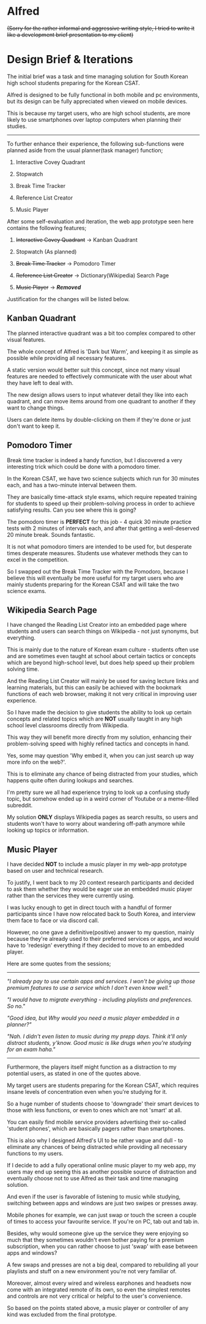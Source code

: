 # Alfred

~~(Sorry for the rather informal and aggressive writing style, I tried to write it like a development brief presentation to my client)~~

# Design Brief & Iterations

The initial brief was a task and time managing solution for South Korean high school students preparing for the Korean CSAT.

Alfred is designed to be fully functional in both mobile and pc environments, but its design can be fully appreciated when viewed on mobile devices.

This is because my target users, who are high school students, are more likely to use smartphones over laptop computers when planning their studies.

***

To further enhance their experience, the following sub-functions were planned aside from the usual planner(task manager) function;

1. Interactive Covey Quadrant

2. Stopwatch

3. Break Time Tracker

4. Reference List Creator

5. Music Player

After some self-evaluation and iteration, the web app prototype seen here contains the following features;

1. ~~Interactive Covey Quadrant~~ -> Kanban Quadrant

2. Stopwatch (As planned)

3. ~~Break Time Tracker~~ -> Pomodoro Timer

4. ~~Reference List Creator~~ -> Dictionary(Wikipedia) Search Page

5. ~~Music Player~~ -> ***Removed***

Justification for the changes will be listed below.

## Kanban Quadrant

The planned interactive quadrant was a bit too complex compared to other visual features.

The whole concept of Alfred is 'Dark but Warm', and keeping it as simple as possible while providing all necessary features.

A static version would better suit this concept, since not many visual features are needed to effectively communicate with the user about what they have left to deal with.

The new design allows users to input whatever detail they like into each quadrant, and can move items around from one quadrant to another if they want to change things.

Users can delete items by double-clicking on them if they're done or just don't want to keep it.

## Pomodoro Timer

Break time tracker is indeed a handy function, but I discovered a very interesting trick which could be done with a pomodoro timer.

In the Korean CSAT, we have two science subjects which run for 30 minutes each, and has a two-minute interval between them.

They are basically time-attack style exams, which require repeated training for students to speed up their problem-solving process in order to achieve satisfying results. Can you see where this is going?

The pomodoro timer is **PERFECT** for this job - 4 quick 30 minute practice tests with 2 minutes of intervals each, and after that getting a well-deserved 20 minute break. Sounds fantastic.

It is not what pomodoro timers are intended to be used for, but desperate times desperate measures. Students use whatever methods they can to excel in the competition.

So I swapped out the Break Time Tracker with the Pomodoro, because I believe this will eventually be more useful for my target users who are mainly students preparing for the Korean CSAT and will take the two science exams.

## Wikipedia Search Page

I have changed the Reading List Creator into an embedded page where students and users can search things on Wikipedia - not just synonyms, but everything.

This is mainly due to the nature of Korean exam culture - students often use and are sometimes even taught at school about certain tactics or concepts which are beyond high-school level, but does help speed up their problem solving time.

And the Reading List Creator will mainly be used for saving lecture links and learning materials, but this can easily be achieved with the bookmark functions of each web browser, making it not very critical in improving user experience.

So I have made the decision to give students the ability to look up certain concepts and related topics which are **NOT** usually taught in any high school level classrooms directly from Wikipedia.

This way they will benefit more directly from my solution, enhancing their problem-solving speed with highly refined tactics and concepts in hand.

Yes, some may question 'Why embed it, when you can just search up way more info on the web?'. 

This is to eliminate any chance of being distracted from your studies, which happens quite often during lookups and searches.

I'm pretty sure we all had experience trying to look up a confusing study topic, but somehow ended up in a weird corner of Youtube or a meme-filled subreddit.

My solution **ONLY** displays Wikipedia pages as search results, so users and students won't have to worry about wandering off-path anymore while looking up topics or information.

## Music Player 

I have decided **NOT** to include a music player in my web-app prototype based on user and technical research.

To justify, I went back to my 20 context research participants and decided to ask them whether they would be eager use an embedded music player rather than the services they were currently using.

I was lucky enough to get in direct touch with a handful of former participants since I have now relocated back to South Korea, and interview them face to face or via discord call.

However, no one gave a definitive(positive) answer to my question, mainly because they're already used to their preferred services or apps, and would have to 'redesign' everything if they decided to move to an embedded player. 

Here are some quotes from the sessions;

***

*"I already pay to use certain apps and services. I won't be giving up those premium features to use a service which I don't even know well."*

*"I would have to migrate everything - including playlists and preferences. So no."*

*"Good idea, but Why would you need a music player embedded in a planner?"*

*"Nah. I didn't even listen to music during my prepp days. Think it'll only distract students, y'know. Good music is like drugs when you're studying for an exam haha."*

***

Furthermore, the players itself might function as a distraction to my potential users, as stated in one of the quotes above.

My target users are students preparing for the Korean CSAT, which requires insane levels of concentration even when you're studying for it. 

So a huge number of students choose to 'downgrade' their smart devices to those with less functions, or even to ones which are not 'smart' at all. 

You can easily find mobile service providers advertising their so-called 'student phones', which are basically pagers rather than smartphones. 

This is also why I designed Alfred's UI to be rather vague and dull - to eliminate any chances of being distracted while providing all necessary functions to my users. 

If I decide to add a fully operational online music player to my web app, my users may end up seeing this as another possible source of distraction and eventually choose not to use Alfred as their task and time managing solution.

And even if the user is favorable of listening to music while studying, switching between apps and windows are just two swipes or presses away. 

Mobile phones for example, we can just swap or touch the screen a couple of times to access your favourite service. If you're on PC, tab out and tab in. 

Besides, why would someone give up the service they were enjoying so much that they sometimes wouldn't even bother paying for a premium subscription, when you can rather choose to just 'swap' with ease between apps and windows?

A few swaps and presses are not a big deal, compared to rebuilding all your playlists and stuff on a new environment you're not very familiar of.

Moreover, almost every wired and wireless earphones and headsets now come with an integrated remote of its own, so even the simplest remotes and controls are not very critical or helpful to the user's convenience.

So based on the points stated above, a music player or controller of any kind was excluded from the final prototype.